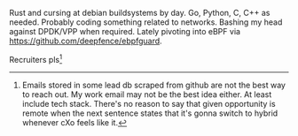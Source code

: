 Rust and cursing at debian buildsystems by day. Go, Python, C, C++ as needed. Probably coding something related to networks.
Bashing my head against DPDK/VPP when required. Lately pivoting into eBPF via https://github.com/deepfence/ebpfguard.

Recruiters pls[^note]

[^note]:
    Emails stored in some lead db scraped from github are not the best way to reach out.
    My work email may not be the best idea either.
    At least include tech stack.
    There's no reason to say that given opportunity is remote when the next sentence states that it's gonna switch to hybrid whenever cXo feels like it.

